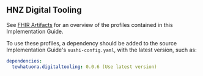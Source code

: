 ## HNZ Digital Tooling

See [FHIR Artifacts](./artifacts.html) for an overview of the profiles contained in this Implementation Guide.

To use these profiles, a dependency should be added to the source Implementation Guide's `sushi-config.yaml`, with the latest version, such as:

```yaml
dependencies:
  tewhatuora.digitaltooling: 0.0.6 (Use latest version)
```
